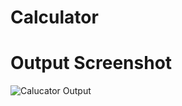 # Calculator

# Output Screenshot
![Calucator Output](https://user-images.githubusercontent.com/120552985/208887346-546483c8-b06a-4875-8329-865cad32029b.png)

